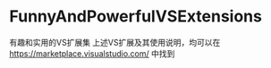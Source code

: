 # FunnyAndPowerfulVSExtensions
有趣和实用的VS扩展集
上述VS扩展及其使用说明，均可以在 https://marketplace.visualstudio.com/ 中找到

